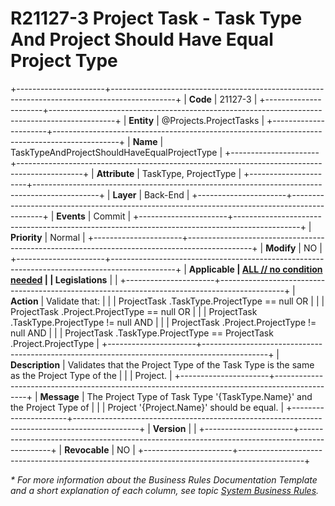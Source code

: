 ﻿---
erp.type: business-rule
erp.entity: Projects.ProjectTasks
---

# R21127-3 Project Task - Task Type And Project Should Have Equal Project Type 
+----------------------+----------------------------------------------------------------------------------------------+
| **Code**             | 21127-3                                                                                      |
+----------------------+----------------------------------------------------------------------------------------------+
| **Entity**           | @Projects.ProjectTasks                                                                       |
+----------------------+----------------------------------------------------------------------------------------------+
| **Name**             | TaskTypeAndProjectShouldHaveEqualProjectType                                                 |
+----------------------+----------------------------------------------------------------------------------------------+
| **Attribute**        | TaskType, ProjectType                                                                        |
+----------------------+----------------------------------------------------------------------------------------------+
| **Layer**            | Back-End                                                                                     |
+----------------------+----------------------------------------------------------------------------------------------+
| **Events**           | Commit                                                                                       |
+----------------------+----------------------------------------------------------------------------------------------+
| **Priority**         | Normal                                                                                       |
+----------------------+----------------------------------------------------------------------------------------------+
| **Modify**           | NO                                                                                           |
+----------------------+----------------------------------------------------------------------------------------------+
| **Applicable         | [ALL // no condition needed](xref:applicable-legislations)                                   |
| Legislations**       |                                                                                              |
+----------------------+----------------------------------------------------------------------------------------------+
| **Action**           | Validate that:                                                                               |
|                      | ProjectTask .TaskType.ProjectType == null OR                                                 |
|                      | ProjectTask .Project.ProjectType == null OR                                                  |
|                      | ProjectTask .TaskType.ProjectType != null AND                                                |
|                      | ProjectTask .Project.ProjectType != null AND                                                 |
|                      | ProjectTask .TaskType.ProjectType == ProjectTask .Project.ProjectType                        |
+----------------------+----------------------------------------------------------------------------------------------+
| **Description**      | Validates that the Project Type of the Task Type is the same as the Project Type of the      |
|                      | Project.                                                                                     |
+----------------------+----------------------------------------------------------------------------------------------+
| **Message**          | The Project Type of Task Type '{TaskType.Name}' and the Project Type of                      |
|                      | Project '{Project.Name}' should be equal.                                                    |
+----------------------+----------------------------------------------------------------------------------------------+
| **Version**          |                                                                                              |
+----------------------+----------------------------------------------------------------------------------------------+
| **Revocable**        | NO                                                                                           |
+----------------------+----------------------------------------------------------------------------------------------+

*\* For more information about the Business Rules Documentation Template and a short explanation of each column, see
topic [System Business Rules](../templates/template-description-system-business-rules.md).*
